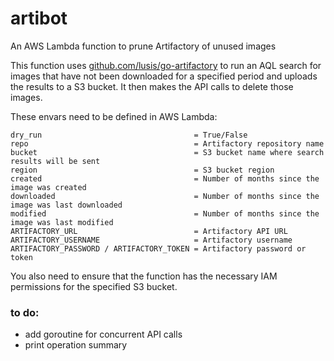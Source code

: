 # artibot

An AWS Lambda function to prune Artifactory of unused images

This function uses [github.com/lusis/go-artifactory](https://github.com/lusis/go-artifactory) to run an AQL search for images that have not been downloaded for a specified period and uploads the results to a S3 bucket. It then makes the API calls to delete those images.

These envars need to be defined in AWS Lambda:
```
dry_run                                  = True/False
repo                                     = Artifactory repository name
bucket                                   = S3 bucket name where search results will be sent
region                                   = S3 bucket region 
created                                  = Number of months since the image was created
downloaded                               = Number of months since the image was last downloaded
modified                                 = Number of months since the image was last modified
ARTIFACTORY_URL                          = Artifactory API URL
ARTIFACTORY_USERNAME                     = Artifactory username
ARTIFACTORY_PASSWORD / ARTIFACTORY_TOKEN = Artifactory password or token
```

You also need to ensure that the function has the necessary IAM permissions for the specified S3 bucket.

### to do:

- add goroutine for concurrent API calls
- print operation summary